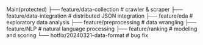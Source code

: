Main(protected)
├── feature/data-collection          # crawler & scraper
├── feature/data-integration         # distributed JSON integration
├── feature/eda                      # exploratory data analysis
├── feature/preprocessing            # data wrangling
├── feature/NLP                      # natural language processing
├── feature/ranking                  # modeling and scoring
└── hotfix/20240321-data-format      # bug fix
